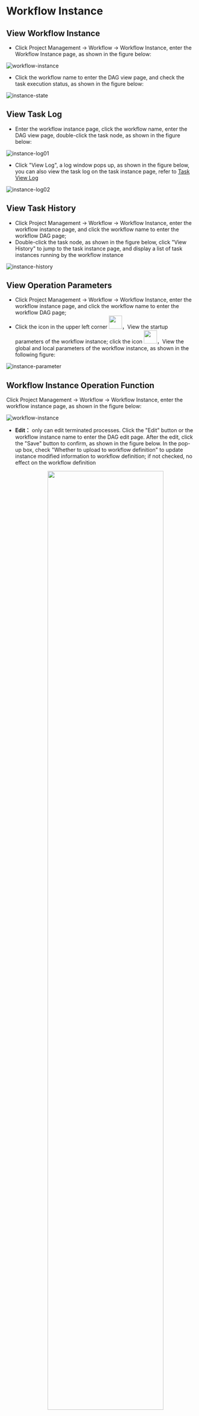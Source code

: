 # Workflow Instance

## View Workflow Instance

- Click Project Management -> Workflow -> Workflow Instance, enter the Workflow Instance page, as shown in the figure below:

![workflow-instance](/img/new_ui/dev/project/workflow-instance.png)

- Click the workflow name to enter the DAG view page, and check the task execution status, as shown in the figure below:

![instance-state](/img/new_ui/dev/project/instance-state.png)

## View Task Log

- Enter the workflow instance page, click the workflow name, enter the DAG view page, double-click the task node, as shown in the figure below:

![instance-log01](/img/new_ui/dev/project/instance-log01.png)

- Click "View Log", a log window pops up, as shown in the figure below, you can also view the task log on the task instance page, refer to [Task View Log](./task-instance.md)

![instance-log02](/img/new_ui/dev/project/instance-log02.png)

## View Task History

- Click Project Management -> Workflow -> Workflow Instance, enter the workflow instance page, and click the workflow name to enter the workflow DAG page;
- Double-click the task node, as shown in the figure below, click "View History" to jump to the task instance page, and display a list of task instances running by the workflow instance

![instance-history](/img/new_ui/dev/project/instance-history.png)

## View Operation Parameters

- Click Project Management -> Workflow -> Workflow Instance, enter the workflow instance page, and click the workflow name to enter the workflow DAG page;
- Click the icon in the upper left corner <img src="/img/run_params_button.png" width="35"/>，View the startup parameters of the workflow instance; click the icon <img src="/img/global_param.png" width="35"/>，View the global and local parameters of the workflow instance, as shown in the following figure:

![instance-parameter](/img/new_ui/dev/project/instance-parameter.png)

## Workflow Instance Operation Function

Click Project Management -> Workflow -> Workflow Instance, enter the workflow instance page, as shown in the figure below:

![workflow-instance](/img/new_ui/dev/project/workflow-instance.png)

- **Edit：** only can edit terminated processes. Click the "Edit" button or the workflow instance name to enter the DAG edit page. After the edit, click the "Save" button to confirm, as shown in the figure below. In the pop-up box, check "Whether to upload to workflow definition" to update instance modified information to workflow definition; if not checked, no effect on the workflow definition
     <p align="center">
       <img src="/img/editDag-en.png" width="80%" />
     </p>
- **Rerun：** re-execute the terminated process
- **Recovery failed：** for failed processes, you can perform failure recovery operations, starting from the failed node
- **Stop：** to **stop** the running process, the background code will first `kill` the worker process, and then execute `kill -9` operation
- **Pause:** Perform a **pause** operation on the running process, the system status will change to **waiting for execution**, it will wait for the task to finish, and pause the next sequence task.
- **Resume pause:** to resume the paused process, start running directly from the **paused node**
- **Delete:** delete the workflow instance and the task instance under the workflow instance
- **Gantt chart:** the vertical axis of the Gantt chart is the topological sorting of task instances of the workflow instance, and the horizontal axis is the running time of the task instances, as shown in the figure below:

![instance-gantt](/img/new_ui/dev/project/instance-gantt.png)

